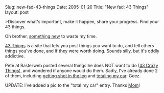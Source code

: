 Slug: new-fad-43-things
Date: 2005-01-20
Title: "New fad: 43 Things"
layout: post

&gt;Discover what&#39;s important, make it happen, share your progress. Find your 43 things.

Oh brother, <a href="http://www.43things.com/people/view/redmonk">something new</a> to waste my time.

<a href="http://www.43things.com/">43 Things</a> is a site that lets you post things you want to do, and tell others things you&#39;ve done, and if they were worth doing. Sounds silly, but it&#39;s oddly addictive.

Pete at Rasterweb posted several things he does NOT want to do (<a href="http://rasterweb.net/raster/2005/01/18/43-crazy-things/">43 Crazy Things</a>), and wondered if anyone would do them. Sadly, I&#39;ve already done 2 of them, including <a href="http://www.43things.com/things/view/26003">getting shot in the leg</a> and <a href="http://www.43things.com/things/view/26006">totaling my car</a>. Geez.

UPDATE: I&#39;ve added a pic to the &quot;total my car&quot; entry. Thanks <a href="http://ivyfamily.net">Mom</a>!
